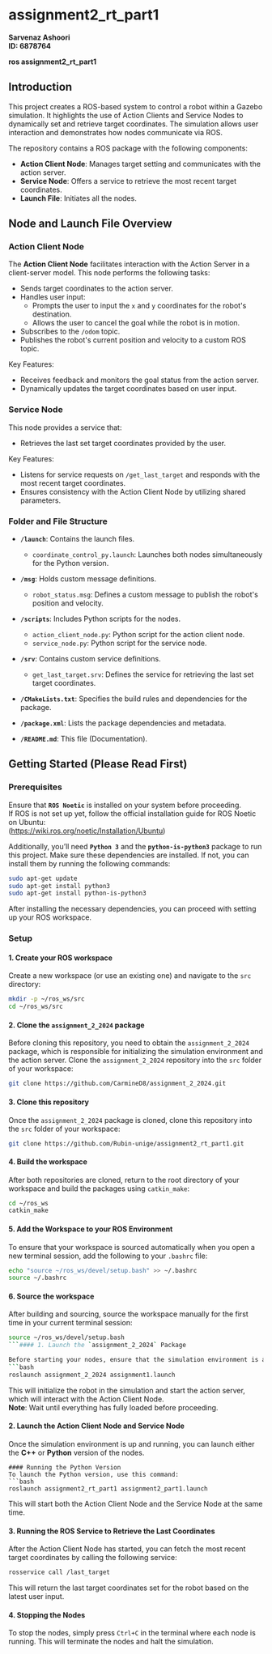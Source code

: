 # assignment2_rt_part1
**Sarvenaz Ashoori**  
**ID: 6878764**

**ros assignment2_rt_part1**
## Introduction

This project creates a ROS-based system to control a robot within a Gazebo simulation. It highlights the use of Action Clients and Service Nodes to dynamically set and retrieve target coordinates. The simulation allows user interaction and demonstrates how nodes communicate via ROS.

The repository contains a ROS package with the following components:
 - **Action Client Node**: Manages target setting and communicates with the action server.
 - **Service Node**: Offers a service to retrieve the most recent target coordinates.
 - **Launch File**: Initiates all the nodes.

 ## Node and Launch File Overview

### Action Client Node

The **Action Client Node** facilitates interaction with the Action Server in a client-server model. This node performs the following tasks:
 - Sends target coordinates to the action server.
 - Handles user input:
    - Prompts the user to input the `x` and `y` coordinates for the robot's destination.
    - Allows the user to cancel the goal while the robot is in motion.
 - Subscribes to the `/odom` topic.
 - Publishes the robot's current position and velocity to a custom ROS topic.

Key Features:
 - Receives feedback and monitors the goal status from the action server.
 - Dynamically updates the target coordinates based on user input.

### Service Node

This node provides a service that:
 - Retrieves the last set target coordinates provided by the user.

Key Features:
 - Listens for service requests on `/get_last_target` and responds with the most recent target coordinates.
 - Ensures consistency with the Action Client Node by utilizing shared parameters.
 ### Folder and File Structure

- **`/launch`**: Contains the launch files.
    - `coordinate_control_py.launch`: Launches both nodes simultaneously for the Python version.

- **`/msg`**: Holds custom message definitions.
    - `robot_status.msg`: Defines a custom message to publish the robot's position and velocity.

- **`/scripts`**: Includes Python scripts for the nodes.
    - `action_client_node.py`: Python script for the action client node.
    - `service_node.py`: Python script for the service node.

- **`/srv`**: Contains custom service definitions.
    - `get_last_target.srv`: Defines the service for retrieving the last set target coordinates.

- **`/CMakeLists.txt`**: Specifies the build rules and dependencies for the package.

- **`/package.xml`**: Lists the package dependencies and metadata.

- **`/README.md`**: This file (Documentation).

## Getting Started (Please Read First)

### Prerequisites
Ensure that **`ROS Noetic`** is installed on your system before proceeding. <br>
If ROS is not set up yet, follow the official installation guide for ROS Noetic on Ubuntu: <br>
(https://wiki.ros.org/noetic/Installation/Ubuntu) <br>

Additionally, you’ll need **`Python 3`** and the **`python-is-python3`** package to run this project. Make sure these dependencies are installed. If not, you can install them by running the following commands:
```bash
sudo apt-get update
sudo apt-get install python3
sudo apt-get install python-is-python3
```
After installing the necessary dependencies, you can proceed with setting up your ROS workspace.
### Setup 

#### 1. Create your ROS workspace
Create a new workspace (or use an existing one) and navigate to the `src` directory:
```bash
mkdir -p ~/ros_ws/src
cd ~/ros_ws/src
```

#### 2. Clone the `assignment_2_2024` package
Before cloning this repository, you need to obtain the `assignment_2_2024` package, which is responsible for initializing the simulation environment and the action server. Clone the `assignment_2_2024` repository into the `src` folder of your workspace:
```bash
git clone https://github.com/CarmineD8/assignment_2_2024.git
```

#### 3. Clone this repository
Once the `assignment_2_2024` package is cloned, clone this repository into the `src` folder of your workspace:
```bash
git clone https://github.com/Rubin-unige/assignment2_rt_part1.git
```

#### 4. Build the workspace
After both repositories are cloned, return to the root directory of your workspace and build the packages using `catkin_make`:
```bash
cd ~/ros_ws
catkin_make
```

#### 5. Add the Workspace to your ROS Environment
To ensure that your workspace is sourced automatically when you open a new terminal session, add the following to your `.bashrc` file:
```bash
echo "source ~/ros_ws/devel/setup.bash" >> ~/.bashrc
source ~/.bashrc
```

#### 6. Source the workspace
After building and sourcing, source the workspace manually for the first time in your current terminal session:
```bash
source ~/ros_ws/devel/setup.bash
```#### 1. Launch the `assignment_2_2024` Package

Before starting your nodes, ensure that the simulation environment is active. To launch the simulation in Gazebo and Rviz, execute the following command:
```bash
roslaunch assignment_2_2024 assignment1.launch
```
This will initialize the robot in the simulation and start the action server, which will interact with the Action Client Node. <br>
**Note**: Wait until everything has fully loaded before proceeding.

#### 2. Launch the Action Client Node and Service Node

Once the simulation environment is up and running, you can launch either the **C++** or **Python** version of the nodes. 
```
#### Running the Python Version
To launch the Python version, use this command:
```bash
roslaunch assignment2_rt_part1 assignment2_part1.launch
```
This will start both the Action Client Node and the Service Node at the same time.

#### 3. Running the ROS Service to Retrieve the Last Coordinates
After the Action Client Node has started, you can fetch the most recent target coordinates by calling the following service:
```bash
rosservice call /last_target
```
This will return the last target coordinates set for the robot based on the latest user input.

#### 4. Stopping the Nodes

To stop the nodes, simply press `Ctrl+C` in the terminal where each node is running. This will terminate the nodes and halt the simulation.